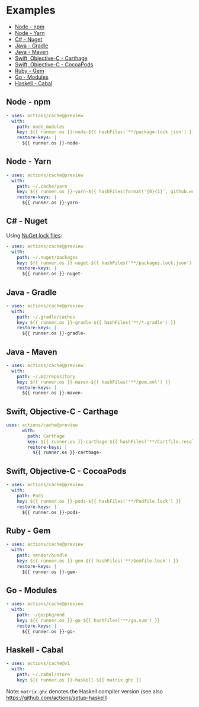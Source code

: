 # Examples

- [Node - npm](#node---npm)
- [Node - Yarn](#node---yarn)
- [C# - Nuget](#c---nuget)
- [Java - Gradle](#java---gradle)
- [Java - Maven](#java---maven)
- [Swift, Objective-C - Carthage](#swift-objective-c---carthage)
- [Swift, Objective-C - CocoaPods](#swift-objective-c---cocoapods)
- [Ruby - Gem](#ruby---gem)
- [Go - Modules](#go---modules)
- [Haskell - Cabal](#haskell---cabal)

## Node - npm

```yaml
- uses: actions/cache@preview
  with:
    path: node_modules
    key: ${{ runner.os }}-node-${{ hashFiles('**/package-lock.json') }}
    restore-keys: |
      ${{ runner.os }}-node-
```

## Node - Yarn

```yaml
- uses: actions/cache@preview
  with:
    path: ~/.cache/yarn
    key: ${{ runner.os }}-yarn-${{ hashFiles(format('{0}{1}', github.workspace, '/yarn.lock')) }}
    restore-keys: |
      ${{ runner.os }}-yarn-
```

## C# - Nuget
Using [NuGet lock files](https://docs.microsoft.com/nuget/consume-packages/package-references-in-project-files#locking-dependencies):
```yaml
- uses: actions/cache@preview
  with:
    path: ~/.nuget/packages
    key: ${{ runner.os }}-nuget-${{ hashFiles('**/packages.lock.json') }}
    restore-keys: |
      ${{ runner.os }}-nuget-
```

## Java - Gradle

```yaml
- uses: actions/cache@preview
  with:
    path: ~/.gradle/caches
    key: ${{ runner.os }}-gradle-${{ hashFiles('**/*.gradle') }}
    restore-keys: |
      ${{ runner.os }}-gradle-
```

## Java - Maven

```yaml
- uses: actions/cache@preview
  with:
    path: ~/.m2/repository
    key: ${{ runner.os }}-maven-${{ hashFiles('**/pom.xml') }}
    restore-keys: |
      ${{ runner.os }}-maven-
```

## Swift, Objective-C - Carthage

```yaml
uses: actions/cache@preview
      with:
        path: Carthage
        key: ${{ runner.os }}-carthage-${{ hashFiles('**/Cartfile.resolved') }}
        restore-keys: |
          ${{ runner.os }}-carthage-
```

## Swift, Objective-C - CocoaPods

```yaml
- uses: actions/cache@preview
  with:
    path: Pods
    key: ${{ runner.os }}-pods-${{ hashFiles('**/Podfile.lock') }}
    restore-keys: |
      ${{ runner.os }}-pods-
```

## Ruby - Gem

```yaml
- uses: actions/cache@preview
  with:
    path: vendor/bundle
    key: ${{ runner.os }}-gem-${{ hashFiles('**/Gemfile.lock') }}
    restore-keys: |
      ${{ runner.os }}-gem-
```

## Go - Modules

```yaml
- uses: actions/cache@preview
  with:
    path: ~/go/pkg/mod
    key: ${{ runner.os }}-go-${{ hashFiles('**/go.sum') }}
    restore-keys: |
      ${{ runner.os }}-go-
```

## Haskell - Cabal

```yaml
- uses: actions/cache@v1
  with:
    path: ~/.cabal/store
    key: ${{ runner.os }}-haskell-${{ matrix.ghc }}
```

Note: `matrix.ghc` denotes the Haskell compiler version (see also https://github.com/actions/setup-haskell)
